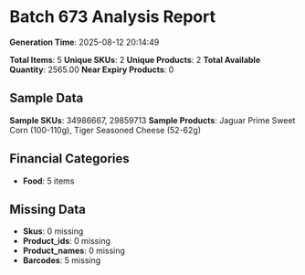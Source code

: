 # Batch 673 Analysis Report

**Generation Time**: 2025-08-12 20:14:49

**Total Items**: 5
**Unique SKUs**: 2
**Unique Products**: 2
**Total Available Quantity**: 2565.00
**Near Expiry Products**: 0

## Sample Data
**Sample SKUs**: 34986667, 29859713
**Sample Products**: Jaguar Prime Sweet Corn (100-110g), Tiger Seasoned Cheese (52-62g)

## Financial Categories
- **Food**: 5 items

## Missing Data
- **Skus**: 0 missing
- **Product_ids**: 0 missing
- **Product_names**: 0 missing
- **Barcodes**: 5 missing
